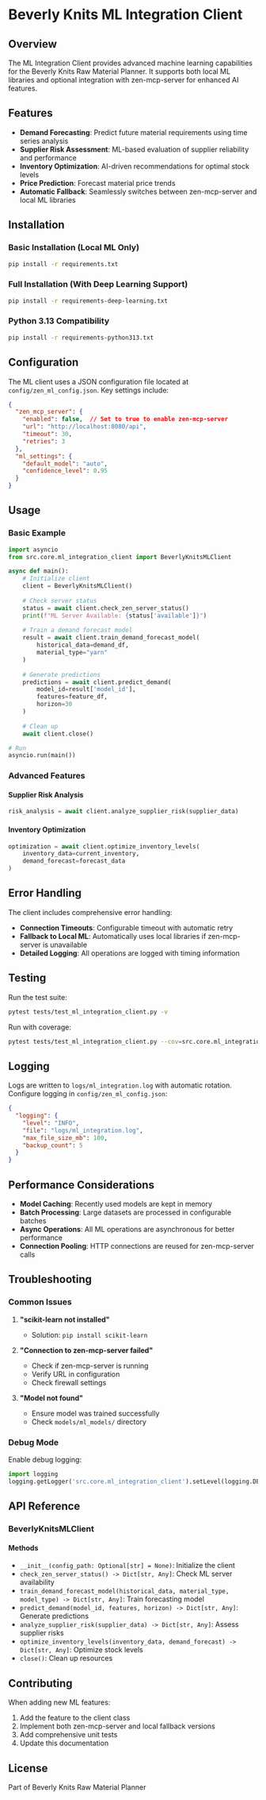# Beverly Knits ML Integration Client

## Overview

The ML Integration Client provides advanced machine learning capabilities for the Beverly Knits Raw Material Planner. It supports both local ML libraries and optional integration with zen-mcp-server for enhanced AI features.

## Features

- **Demand Forecasting**: Predict future material requirements using time series analysis
- **Supplier Risk Assessment**: ML-based evaluation of supplier reliability and performance
- **Inventory Optimization**: AI-driven recommendations for optimal stock levels
- **Price Prediction**: Forecast material price trends
- **Automatic Fallback**: Seamlessly switches between zen-mcp-server and local ML libraries

## Installation

### Basic Installation (Local ML Only)
```bash
pip install -r requirements.txt
```

### Full Installation (With Deep Learning Support)
```bash
pip install -r requirements-deep-learning.txt
```

### Python 3.13 Compatibility
```bash
pip install -r requirements-python313.txt
```

## Configuration

The ML client uses a JSON configuration file located at `config/zen_ml_config.json`. Key settings include:

```json
{
  "zen_mcp_server": {
    "enabled": false,  // Set to true to enable zen-mcp-server
    "url": "http://localhost:8080/api",
    "timeout": 30,
    "retries": 3
  },
  "ml_settings": {
    "default_model": "auto",
    "confidence_level": 0.95
  }
}
```

## Usage

### Basic Example

```python
import asyncio
from src.core.ml_integration_client import BeverlyKnitsMLClient

async def main():
    # Initialize client
    client = BeverlyKnitsMLClient()
    
    # Check server status
    status = await client.check_zen_server_status()
    print(f"ML Server Available: {status['available']}")
    
    # Train a demand forecast model
    result = await client.train_demand_forecast_model(
        historical_data=demand_df,
        material_type="yarn"
    )
    
    # Generate predictions
    predictions = await client.predict_demand(
        model_id=result['model_id'],
        features=feature_df,
        horizon=30
    )
    
    # Clean up
    await client.close()

# Run
asyncio.run(main())
```

### Advanced Features

#### Supplier Risk Analysis
```python
risk_analysis = await client.analyze_supplier_risk(supplier_data)
```

#### Inventory Optimization
```python
optimization = await client.optimize_inventory_levels(
    inventory_data=current_inventory,
    demand_forecast=forecast_data
)
```

## Error Handling

The client includes comprehensive error handling:

- **Connection Timeouts**: Configurable timeout with automatic retry
- **Fallback to Local ML**: Automatically uses local libraries if zen-mcp-server is unavailable
- **Detailed Logging**: All operations are logged with timing information

## Testing

Run the test suite:
```bash
pytest tests/test_ml_integration_client.py -v
```

Run with coverage:
```bash
pytest tests/test_ml_integration_client.py --cov=src.core.ml_integration_client
```

## Logging

Logs are written to `logs/ml_integration.log` with automatic rotation. Configure logging in `config/zen_ml_config.json`:

```json
{
  "logging": {
    "level": "INFO",
    "file": "logs/ml_integration.log",
    "max_file_size_mb": 100,
    "backup_count": 5
  }
}
```

## Performance Considerations

- **Model Caching**: Recently used models are kept in memory
- **Batch Processing**: Large datasets are processed in configurable batches
- **Async Operations**: All ML operations are asynchronous for better performance
- **Connection Pooling**: HTTP connections are reused for zen-mcp-server calls

## Troubleshooting

### Common Issues

1. **"scikit-learn not installed"**
   - Solution: `pip install scikit-learn`

2. **"Connection to zen-mcp-server failed"**
   - Check if zen-mcp-server is running
   - Verify URL in configuration
   - Check firewall settings

3. **"Model not found"**
   - Ensure model was trained successfully
   - Check `models/ml_models/` directory

### Debug Mode

Enable debug logging:
```python
import logging
logging.getLogger('src.core.ml_integration_client').setLevel(logging.DEBUG)
```

## API Reference

### BeverlyKnitsMLClient

#### Methods

- `__init__(config_path: Optional[str] = None)`: Initialize the client
- `check_zen_server_status() -> Dict[str, Any]`: Check ML server availability
- `train_demand_forecast_model(historical_data, material_type, model_type) -> Dict[str, Any]`: Train forecasting model
- `predict_demand(model_id, features, horizon) -> Dict[str, Any]`: Generate predictions
- `analyze_supplier_risk(supplier_data) -> Dict[str, Any]`: Assess supplier risks
- `optimize_inventory_levels(inventory_data, demand_forecast) -> Dict[str, Any]`: Optimize stock levels
- `close()`: Clean up resources

## Contributing

When adding new ML features:

1. Add the feature to the client class
2. Implement both zen-mcp-server and local fallback versions
3. Add comprehensive unit tests
4. Update this documentation

## License

Part of Beverly Knits Raw Material Planner
